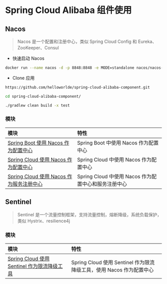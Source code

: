 # Spring Cloud Alibaba 组件使用

## Nacos

> Nacos 是一个配置和注册中心，类似 Spring Cloud Config 和 Eureka、ZooKeeper、Consul

- 快速启动 Nacos 

```bash
docker run --name nacos -d -p 8848:8848 -e MODE=standalone nacos/nacos-server
```

- Clone 应用 

```bash
https://github.com/helloworlde/spring-cloud-alibaba-component.git

cd spring-cloud-alibaba-component/

./gradlew clean build -x test
```


### 模块 

|模块 | 特性|
|:---|:---|
|[Spring Boot 使用 Nacos 作为配置中心](./boot-config/README.md)|Spring Boot 中使用 Nacos 作为配置中心|
|[Spring Cloud 使用 Nacos 作为配置中心](./cloud-config/README.md)|Spring Cloud 中使用 Nacos 作为配置中心|
|[Spring Cloud 使用 Nacos 作为服务注册中心](./cloud-discovery/README.md)|Spring Cloud 中使用 Nacos 作为配置中心和服务注册中心|

## Sentinel 

> Sentinel 是一个流量控制框架，支持流量控制，熔断降级，系统负载保护，类似 Hystrix、resilience4j

### 模块 

|模块 | 特性|
|:---|:---|
|[Spring Cloud 使用 Sentinel 作为限流降级工具](./sentinel-nacos-config/README.md)|Spring Cloud 使用 Sentinel 作为限流降级工具，使用 Nacos 作为配置中心|